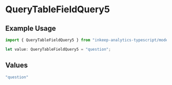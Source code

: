 # QueryTableFieldQuery5

## Example Usage

```typescript
import { QueryTableFieldQuery5 } from "inkeep-analytics-typescript/models/operations";

let value: QueryTableFieldQuery5 = "question";
```

## Values

```typescript
"question"
```